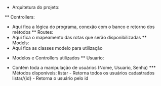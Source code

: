 * Arquitetura do projeto:

** Controllers:
- Aqui fica a lógica do programa, conexão com o banco e retorno dos métodos
** Routes:
- Aqui fica o mapeamento das rotas que serão disponibilizadas
** Models:
- Aqui fica as classes modelo para utilização

* Modelos e Controllers utilizados
** Usuario:
- Contém toda a manipulação de usuários (Nome, Usuario, Senha)
*** Métodos disponíveis:
listar - Retorna todos os usuários cadastrados
listar/{id} - Retorna o usuário pelo id


